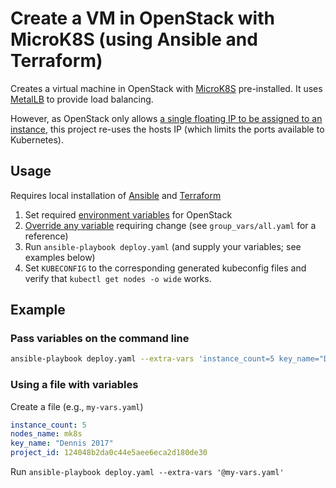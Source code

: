 # Create a VM in OpenStack with MicroK8S (using Ansible and Terraform)

Creates a virtual machine in OpenStack with [MicroK8S](https://microk8s.io/) pre-installed. It uses [MetalLB](https://metallb.universe.tf/) to provide load balancing.

However, as OpenStack only allows [a single floating IP to be assigned to an instance](https://ask.openstack.org/en/question/11901/how-to-configure-multiple-floating-ip-for-one-instance/), this project re-uses the hosts IP (which limits the ports available to Kubernetes).

## Usage

Requires local installation of [Ansible](https://www.ansible.com/) and [Terraform](https://www.terraform.io/)

1. Set required [environment variables](https://www.google.com/search?q=openstack+client+environment+variables) for OpenStack
2. [Override any variable](https://docs.ansible.com/ansible/latest/user_guide/playbooks_variables.html#defining-variables-at-runtime) requiring change (see `group_vars/all.yaml` for a reference)
3. Run `ansible-playbook deploy.yaml` (and supply your variables; see examples below)
4. Set `KUBECONFIG` to the corresponding generated kubeconfig files and verify that `kubectl get nodes -o wide` works.

## Example

### Pass variables on the command line

```bash
ansible-playbook deploy.yaml --extra-vars 'instance_count=5 key_name="Dennis 2017"'
```

### Using a file with variables

Create a file (e.g., `my-vars.yaml`)

```yaml
instance_count: 5
nodes_name: mk8s
key_name: "Dennis 2017"
project_id: 124048b2da0c44e5aee6eca2d180de30
```

Run `ansible-playbook deploy.yaml --extra-vars '@my-vars.yaml'`
